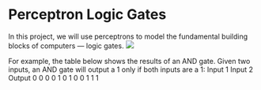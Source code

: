 # Perceptron Logic Gates
In this project, we will use perceptrons to model the fundamental building blocks of computers — logic gates.
![](https://s3.amazonaws.com/codecademy-content/programs/machine-learning/perceptron/logic_gates.svg)

For example, the table below shows the results of an AND gate. Given two inputs, an AND gate will output a 1 only if both inputs are a 1:
Input 1	Input 2	Output
0	0	0
0	1	0
1	0	0
1	1	1
